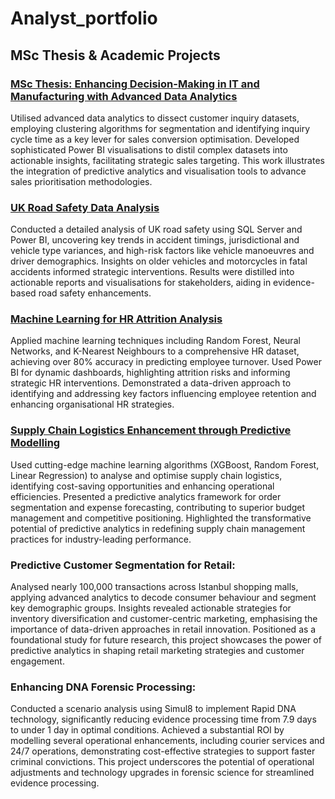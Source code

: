# Analyst_portfolio

## MSc Thesis & Academic Projects

### [MSc Thesis: Enhancing Decision-Making in IT and Manufacturing with Advanced Data Analytics](https://github.com/siddheshj2308/Analyst_portfolio/tree/4397cc057ae5fdf309ec78050e64ab01b3620f84/MSc%20Thesis)

Utilised advanced data analytics to dissect customer inquiry datasets, employing clustering algorithms for segmentation 
and identifying inquiry cycle time as a key lever for sales conversion optimisation. Developed sophisticated Power BI 
visualisations to distil complex datasets into actionable insights, facilitating strategic sales targeting. This work 
illustrates the integration of predictive analytics and visualisation tools to advance sales prioritisation methodologies. 

### [UK Road Safety Data Analysis](https://github.com/siddheshj2308/Analyst_portfolio/tree/a727d96cae9acb37112f233ab4a0ed7c65b2b5f5/UK%20Road%20Safety%20Analysis)
Conducted a detailed analysis of UK road safety using SQL Server and Power BI, uncovering key trends in accident timings, jurisdictional and vehicle type variances, and high-risk factors like vehicle manoeuvres and driver demographics. Insights on older vehicles and motorcycles in fatal accidents informed strategic interventions. Results were distilled into actionable reports and visualisations for stakeholders, aiding in evidence-based road safety enhancements.

### [Machine Learning for HR Attrition Analysis](https://github.com/siddheshj2308/Analyst_portfolio/tree/b72b15972cc20e1a5d77bfedd92acfeee9081bca/Machine%20Learning%20for%20HR%20Attrition%20Analysis)
Applied machine learning techniques including Random Forest, Neural Networks, and K-Nearest Neighbours to a 
comprehensive HR dataset, achieving over 80% accuracy in predicting employee turnover. Used Power BI for dynamic 
dashboards, highlighting attrition risks and informing strategic HR interventions. Demonstrated a data-driven approach 
to identifying and addressing key factors influencing employee retention and enhancing organisational HR strategies. 

### [Supply Chain Logistics Enhancement through Predictive Modelling](https://github.com/siddheshj2308/Analyst_portfolio/tree/6ed2c2e061571088b9029476076707c46b785806/Supply%20Chain%20Logistic%20Enhancement%20)
Used cutting-edge machine learning algorithms (XGBoost, Random Forest, Linear Regression) to analyse and optimise 
supply chain logistics, identifying cost-saving opportunities and enhancing operational efficiencies. Presented a 
predictive analytics framework for order segmentation and expense forecasting, contributing to superior budget 
management and competitive positioning. Highlighted the transformative potential of predictive analytics in redefining 
supply chain management practices for industry-leading performance. 

### Predictive Customer Segmentation for Retail:
Analysed nearly 100,000 transactions across Istanbul shopping malls, applying advanced analytics to decode consumer 
behaviour and segment key demographic groups. Insights revealed actionable strategies for inventory diversification 
and customer-centric marketing, emphasising the importance of data-driven approaches in retail innovation. Positioned 
as a foundational study for future research, this project showcases the power of predictive analytics in shaping retail 
marketing strategies and customer engagement.

### Enhancing DNA Forensic Processing:
Conducted a scenario analysis using Simul8 to implement Rapid DNA technology, significantly reducing evidence processing time from 7.9 days to under 1 day in optimal conditions. Achieved a substantial ROI by modelling several operational enhancements, including courier services and 24/7 operations, demonstrating cost-effective strategies to support faster criminal convictions. This project underscores the potential of operational adjustments and technology upgrades in forensic science for streamlined evidence processing.  




